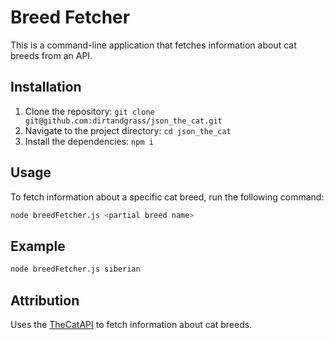 # Breed Fetcher

This is a command-line application that fetches information about cat breeds from an API.

## Installation

1. Clone the repository: `git clone git@github.com:dirtandgrass/json_the_cat.git`
2. Navigate to the project directory: `cd json_the_cat`
3. Install the dependencies: `npm i`

## Usage

To fetch information about a specific cat breed, run the following command:

  ```bash
  node breedFetcher.js <partial breed name>
  ```

## Example

  ```bash
  node breedFetcher.js siberian
  ```

## Attribution
Uses the [TheCatAPI](https://thecatapi.com/) to fetch information about cat breeds.